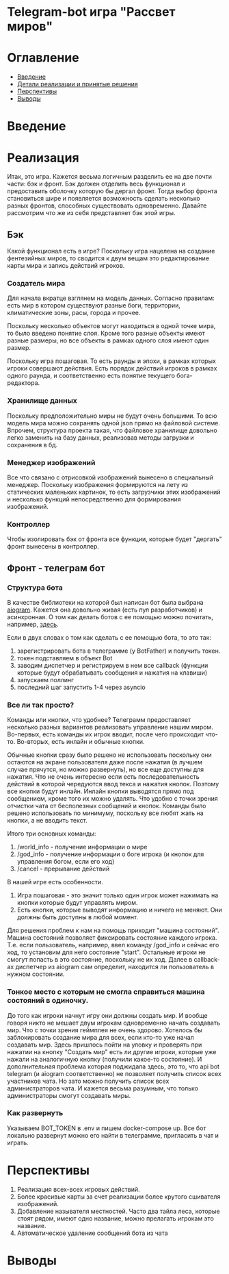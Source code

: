 # Telegram-bot игра "Рассвет миров"
# Оглавление
- [Введение](#введение)
- [Детали реализации и принятые решения](#реализация)
- [Перспективы](#перспективы)
- [Выводы](#выводы)

# Введение
# Реализация 
Итак, это игра. Кажется весьма логичным разделить ее на две почти части: бэк и фронт.
Бэк должен отделить весь функционал и предоставить оболочку которую бы дергал фронт.
Тогда выбор фронта становиться шире и появляется возможность сделать несколько 
разных фронтов, способных существовать одновременно. 
Давайте рассмотрим что же из себя представляет бэк этой игры.
## Бэк
Какой функционал есть в игре?
Поскольку игра нацелена на создание фентезийных миров, 
то сводится к двум вещам это редактирование карты мира и запись действий игроков.

### Создатель мира
Для начала вкратце взглянем на модель данных. 
Согласно правилам: есть мир в котором существуют разные
боги, территории, климатические зоны, расы, города и прочее.


Поскольку несколько объектов могут находиться в одной точке мира, 
то было введено понятие слоя. Кроме того разные объекты имеют 
разные размеры, но все объекты в рамках одного слоя имеют один размер.


Поскольку игра пошаговая. То есть раунды и эпохи, 
в рамках которых игроки совершают действия. 
Есть порядок действий игроков в рамках одного раунда, 
и соответственно есть понятие текущего бога-редактора.

### Хранилище данных
Поскольку предположительно миры не будут очень большими. 
То всю модель мира можно сохранять одной json прямо на файловой системе.
Впрочем, структура проекта такая, что файловое хранилище довольно легко 
заменить на базу данных, реализовав методы загрузки и сохранения в бд.

### Менеджер изображений
Все что связано с отрисовкой изображений вынесено в специальный менеджер.
Поскольку изображения формируются на лету из статических маленьких картинок,
то есть загрузчики этих изображений и несколько функций непосредственно 
для формирования изображений.

### Контроллер
Чтобы изолировать бэк от фронта все функции, которые будет "дергать" фронт
вынесены в контроллер.
## Фронт - телеграм бот
### Структура бота
В качестве библиотеки на которой был написан бот была выбрана 
[aiogram](https://docs.aiogram.dev/en/latest/).
Кажется она довольно живая (есть пул разработчиков) и асинхронная.
О том как делать ботов с ее помощью можно почитать, например, 
[здесь](https://mastergroosha.github.io/telegram-tutorial-2/quickstart/).

Если в двух словах о том как сделать с ее помощью бота, то это так:
1) зарегистрировать бота в телеграмме (у BotFather) и получить токен.
2) токен подставляем в объект Bot
3) заводим диспетчер и регистрируем в нем все callback 
   (функции которые будут обрабатывать сообщения и нажатия на клавиши)
4) запускаем поллинг
5) последний шаг запустить 1-4 через asyncio

### Все ли так просто?
Команды или кнопки, что удобнее?
Телеграмм предоставляет несколько разных вариантов 
реализовать управление нашим миром. 
Во-первых, есть команды их игрок вводит, после чего происходит что-то.
Во-вторых, есть инлайн и обычные кнопки. 

Обычные кнопки сразу было решено не использовать поскольку они 
остаются на экране пользователя 
даже после нажатия (в лучшем случае прячутся, но можно развернуть), 
но все еще доступны для нажатия. Что не очень интересно если есть 
последовательность действий в которой чередуются ввод текса и нажатия кнопок.
Поэтому все кнопки будут инлайн. 
Инлайн кнопки выводятся прямо под сообщением, кроме того их можно удалять. 
Что удобно с точки зрения отчистки чата от бесполезных сообщений и кнопок.
Команды было решено использовать по минимуму, поскольку все любят жать на 
кнопки, а не вводить текст.

Итого три основных команды:
1) /world_info - получение информации о мире
2) /god_info - получение информации о боге игрока 
(и кнопок для управления богом, если его ход)
3) /cancel - прерывание действий

В нашей игре есть особенности.
1) Игра пошаговая - это значит только один игрок может 
нажимать на кнопки которые будут управлять миром.
2) Есть кнопки, которые выводят информацию и ничего не меняют. 
Они должны быть доступны в любой момент.

Для решения проблем к нам на помощь приходит "машина состояний".
Машина состояний позволяет фиксировать состояние каждого игрока. 
Т.е. если пользователь, например, ввел команду /god_info 
и сейчас его ход, то установим для него состояние "start". 
Остальные игроки не смогут попасть в это состояние, поскольку не их ход.
Далее в callback-ах диспетчер из aiogram сам определит, 
находится ли пользователь в нужном состоянии. 

### Тонкое место с которым не смогла справиться машина состояний в одиночку.
До того как игроки начнут игру они должны создать мир. 
И вообще говоря никто не мешает двум игрокам одновременно 
начать создавать мир. Что с точки зрения геймплея не очень здорово. 
Хотелось бы заблокировать создание мира для всех, если кто-то уже начал
создавать мир. Здесь пришлось пойти на уловку и проверять при нажатии 
на кнопку "Создать мир" есть ли другие игроки, которые уже нажали на 
аналогичную кнопку (получили какое-то состояние). И дополнительная проблема
которая поджидала здесь, это то, что api bot telegram (и aiogram соответственно) 
не позволяет получить список всех участников чата. Но зато можно получить 
список всех администраторов чата. И кажется весьма разумным, 
что только администраторы смогут создавать миры.

### Как развернуть
Указываем BOT_TOKEN в .env и пишем docker-compose up.
Все бот локально развернут можно его найти в телеграмме, 
пригласить в чат и играть.
# Перспективы
1) Реализация всех-всех игровых действий.
2) Более красивые карты за счет реализации более крутого сшивателя изображений.
3) Добавление назывателя местностей. Часто два тайла леса, которые 
стоят рядом, имеют одно название, можно прелагать игрокам это название.
4) Автоматическое удаление сообщений бота из чата
# Выводы

